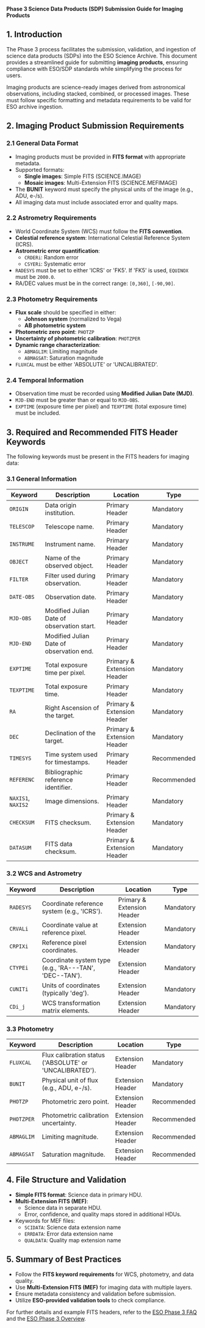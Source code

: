 **Phase 3 Science Data Products (SDP) Submission Guide for Imaging Products**

## 1. Introduction
The Phase 3 process facilitates the submission, validation, and ingestion of science data products (SDPs) into the ESO Science Archive. This document provides a streamlined guide for submitting **imaging products**, ensuring compliance with ESO/SDP standards while simplifying the process for users.

Imaging products are science-ready images derived from astronomical observations, including stacked, combined, or processed images. These must follow specific formatting and metadata requirements to be valid for ESO archive ingestion.

## 2. Imaging Product Submission Requirements

### 2.1 General Data Format
- Imaging products must be provided in **FITS format** with appropriate metadata.
- Supported formats:
  - **Single images**: Simple FITS (SCIENCE.IMAGE)
  - **Mosaic images**: Multi-Extension FITS (SCIENCE.MEFIMAGE)
- The **BUNIT** keyword must specify the physical units of the image (e.g., ADU, e-/s).
- All imaging data must include associated error and quality maps.

### 2.2 Astrometry Requirements
- World Coordinate System (WCS) must follow the **FITS convention**.
- **Celestial reference system**: International Celestial Reference System (ICRS).
- **Astrometric error quantification**:
  - `CRDERi`: Random error
  - `CSYERi`: Systematic error
- `RADESYS` must be set to either 'ICRS' or 'FK5'. If 'FK5' is used, `EQUINOX` must be `2000.0`.
- RA/DEC values must be in the correct range: `[0,360]`, `[-90,90]`.

### 2.3 Photometry Requirements
- **Flux scale** should be specified in either:
  - **Johnson system** (normalized to Vega)
  - **AB photometric system**
- **Photometric zero point**: `PHOTZP`
- **Uncertainty of photometric calibration**: `PHOTZPER`
- **Dynamic range characterization**:
  - `ABMAGLIM`: Limiting magnitude
  - `ABMAGSAT`: Saturation magnitude
- `FLUXCAL` must be either 'ABSOLUTE' or 'UNCALIBRATED'.

### 2.4 Temporal Information
- Observation time must be recorded using **Modified Julian Date (MJD)**.
- `MJD-END` must be greater than or equal to `MJD-OBS`.
- `EXPTIME` (exposure time per pixel) and `TEXPTIME` (total exposure time) must be included.

## 3. Required and Recommended FITS Header Keywords
The following keywords must be present in the FITS headers for imaging data:

### 3.1 General Information
| Keyword  | Description | Location | Type |
|----------|-------------|----------|------|
| `ORIGIN` | Data origin institution. | Primary Header | Mandatory |
| `TELESCOP` | Telescope name. | Primary Header | Mandatory |
| `INSTRUME` | Instrument name. | Primary Header | Mandatory |
| `OBJECT` | Name of the observed object. | Primary Header | Mandatory |
| `FILTER` | Filter used during observation. | Primary Header | Mandatory |
| `DATE-OBS` | Observation date. | Primary Header | Mandatory |
| `MJD-OBS` | Modified Julian Date of observation start. | Primary Header | Mandatory |
| `MJD-END` | Modified Julian Date of observation end. | Primary Header | Mandatory |
| `EXPTIME` | Total exposure time per pixel. | Primary & Extension Header | Mandatory |
| `TEXPTIME` | Total exposure time. | Primary Header | Mandatory |
| `RA` | Right Ascension of the target. | Primary & Extension Header | Mandatory |
| `DEC` | Declination of the target. | Primary & Extension Header | Mandatory |
| `TIMESYS` | Time system used for timestamps. | Primary Header | Recommended |
| `REFERENC` | Bibliographic reference identifier. | Primary Header | Recommended |
| `NAXIS1`, `NAXIS2` | Image dimensions. | Primary Header | Mandatory |
| `CHECKSUM` | FITS checksum. | Primary & Extension Header | Mandatory |
| `DATASUM` | FITS data checksum. | Primary & Extension Header | Mandatory |

### 3.2 WCS and Astrometry
| Keyword  | Description | Location | Type |
|----------|-------------|----------|------|
| `RADESYS` | Coordinate reference system (e.g., 'ICRS'). | Primary & Extension Header | Mandatory |
| `CRVALi` | Coordinate value at reference pixel. | Extension Header | Mandatory |
| `CRPIXi` | Reference pixel coordinates. | Extension Header | Mandatory |
| `CTYPEi` | Coordinate system type (e.g., 'RA---TAN', 'DEC--TAN'). | Extension Header | Mandatory |
| `CUNITi` | Units of coordinates (typically 'deg'). | Extension Header | Mandatory |
| `CDi_j`  | WCS transformation matrix elements. | Extension Header | Mandatory |

### 3.3 Photometry
| Keyword  | Description | Location | Type |
|----------|-------------|----------|------|
| `FLUXCAL` | Flux calibration status ('ABSOLUTE' or 'UNCALIBRATED'). | Extension Header | Mandatory |
| `BUNIT` | Physical unit of flux (e.g., ADU, e-/s). | Extension Header | Mandatory |
| `PHOTZP`  | Photometric zero point. | Extension Header | Recommended |
| `PHOTZPER` | Photometric calibration uncertainty. | Extension Header | Recommended |
| `ABMAGLIM` | Limiting magnitude. | Extension Header | Recommended |
| `ABMAGSAT` | Saturation magnitude. | Extension Header | Recommended |

## 4. File Structure and Validation
- **Simple FITS format**: Science data in primary HDU.
- **Multi-Extension FITS (MEF)**:
  - Science data in separate HDU.
  - Error, confidence, and quality maps stored in additional HDUs.
- Keywords for MEF files:
  - `SCIDATA`: Science data extension name
  - `ERRDATA`: Error data extension name
  - `QUALDATA`: Quality map extension name

## 5. Summary of Best Practices
- Follow the **FITS keyword requirements** for WCS, photometry, and data quality.
- Use **Multi-Extension FITS (MEF)** for imaging data with multiple layers.
- Ensure metadata consistency and validation before submission.
- Utilize **ESO-provided validation tools** to check compliance.

For further details and example FITS headers, refer to the [ESO Phase 3 FAQ](https://www.eso.org/sci/observing/phase3/faq.html) and the [ESO Phase 3 Overview](https://www.eso.org/sci/observing/phase3/overview.html).

